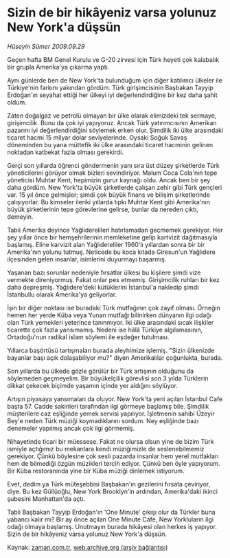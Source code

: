 # Sizin de bir hikâyeniz varsa yolunuz New York'a düşsün

*Hüseyin Sümer 2009.09.29*

<tr><td class="metin" colspan="2" style="padding-top: 20px; padding-left: 5px; ">Geçen hafta BM Genel Kurulu ve G-20 zirvesi için Türk heyeti çok kalabalık bir grupla Amerika'ya çıkarma yaptı.</td></tr><tr><td class="metin" colspan="2" style="padding-top: 20px; padding-left: 5px; "><p>Aynı günlerde ben de New York'ta bulunduğum için diğer katılımcı ülkeler ile Türkiye'nin farkını yakından gördüm. Türk girişimcisinin Başbakan Tayyip Erdoğan'ın seyahat ettiği her ülkeyi iyi değerlendirdiğine bir kez daha şahit oldum.
<p> Zaten doğalgaz ve petrolü olmayan bir ülke olarak elimizdeki tek sermaye, girişimcilik. Bunu da çok iyi yapıyoruz. Ancak Türk yatırımcısının Amerikan pazarını iyi değerlendirdiğini söylemek erken olur. Şimdilik iki ülke arasındaki ticaret hacmi 15 milyar dolar seviyelerinde. Oysaki Soğuk Savaş döneminden bu yana müttefik iki ülke arasındaki ticaret hacminin gelinen noktadan katbekat fazla olması gerekirdi.
<p>Gerçi son yıllarda öğrenci göndermenin yanı sıra üst düzey şirketlerde Türk yöneticilerini görüyor olmak bizleri sevindiriyor. Malum Coca Cola'nın tepe yöneticisi Muhtar Kent, hepimizin gurur kaynağı oldu. Ancak ben bir şey daha gördüm. New York'ta büyük şirketlerde çalışan zehir gibi Türk gençleri var. 15 yıl önce gelmişler; şimdi çok büyük finans ve bilişim şirketlerinde çalışıyorlar. Bu kimseler ileriki yıllarda tıpkı Muhtar Kent gibi Amerika'nın büyük şirketlerinin tepe görevlerine gelirse, bunlar da nereden çıktı, demeyin.
<p>Tabii Amerika deyince Yağlıderelileri hatırlamadan geçmemek gerekiyor. Her şey yıllar önce bir hemşehrilerinin memleketine gelip kartvizit dağıtmasıyla başlamış. Eline karvizit alan Yağlıdereliler 1960'lı yıllardan sonra bir bir Amerika'nın yolunu tutmuş. Neticede bu koca kıtada Giresun'un Yağlıdere ilçesinden gelen insanlar, isimlerini duyurmayı başarmış.
<p>Yaşanan bazı sorunlar nedeniyle fırsatlar ülkesi bu kişilere şimdi vize vermekte direniyormuş. Fakat onlar pes etmemiş. Girişimcilik ruhları bir kez daha depreşmiş. Yağlıdere'deki kütüklerini İstanbul'a nakledip şimdi İstanbullu olarak Amerika'ya geliyorlar.
<p>İşin bir diğer noktası ise buradaki Türk mutfağının çok zayıf olması. Örneğin hemen her yerde Küba veya Yunan mutfağı bilinirken dünyanın ilgi odağı olan Türk yemekleri yeterince tanınmıyor. İki ülke arasındaki sıcak ilişkiler ticarette çok fazla yansımamış. Nedeni ise hâlâ Türkiye algılamasının, Ortadoğu'nun radikal islam söylemi ile eşdeğer tutulması.
<p>Yıllarca başörtüsü tartışmaları burada aleyhimize işlemiş. "Sizin ülkenizde bayanlar başı açık dolaşabiliyor mu?" diyen Amerikalılar çoğunlukta, burada.
<p>Son yıllarda bu ülkede gözle görülür bir Türk artışının olduğunu da söylemeden geçmeyelim. Bir büyükelçilik görevlisi son 3 yılda Türklerin dikkat çekecek biçimde yaşamın içinde yer aldığını söylüyor.
<p>Artışın piyasaya yansımaları da oluyor. New York'ta yeni açılan İstanbul Cafe başta 57. Cadde sakinleri tarafından ilgi görmeye başlamış bile. Şimdilik müşterilere caz eşliğinde yemek servisi yapılıyor. İşletmenin sahibi Üzeyir Bey'e neden Türk müziği koymadıklarını sordum. Ney eşliğinde bazı denemeler yapılmış ancak çok ilgi görmemiş.
<p>Nihayetinde ticari bir müessese. Fakat ne olursa olsun yine de bizim Türk ismiyle açtığımız bu mekanlara kendi müziğimizle de seslenebilmemiz gerekiyor. Çünkü böylesine çok sesli pazarda insanlar hem yerel mutfakları hem de bilmediği özgün müzikleri tercih ediyor. Çünkü ben öyle yapıyorum. Bir Küba restoranında yine bir Küba müziği dinlemek istiyorum.
<p>Evet, dedim ya Türk müteşebbisi Başbakan'ın gezilerini fırsata çeviriyor, diye. Bu kez Güllüoğlu, New York Brooklyn'in ardından, Amerika'daki ikinci şubesini Manhattan'da açtı.
<p>Tabii Başbakan Tayyip Erdoğan'ın 'One Minute' çıkışı olur da Türkler buna yabancı kalır mı? Bir ay önce açılan One Minute Cafe, New Yorkluların ilgi odağı olmaya başlamış. Unutmayın burada hikâyesi olan herkes iş yapıyor. Sizin de bir hikâyeniz varsa yolunuz New York'a düşsün.<br/></p></p></p></p></p></p></p></p></p></p></p></p></td></tr>

Kaynak: [zaman.com.tr](http://zaman.com.tr/yazar.do?yazino=897320), [web.archive.org (arşiv bağlantısı)](http://web.archive.org/web/20091215105641/http://www.zaman.com.tr:80/yazar.do?yazino=897320)
